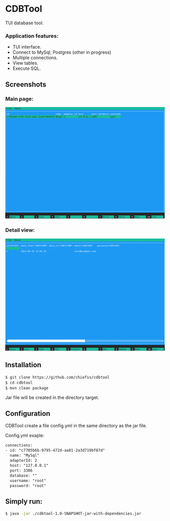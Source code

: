 # CDBTool
TUI database tool. 

### Application features:

* TUI interface.
* Connect to MySql, Postgres (other in progress)
* Multiple connections.
* View tables.
* Execute SQL.

## Screenshots

### Main page:
![Main page](screenshots/screenshot1.png "Main page")

### Detail view:
![Detail page](screenshots/screenshot2.png "Detail page")

Installation
------------

```bash
$ git clone https://github.com/chiefss/cdbtool
$ cd cdbtool
$ mvn clean package
```
Jar file will be created in the directory target.


Configuration
------------
CDBTool create a file config.yml in the same directory as the jar file.

Config.yml exaple:
```
connections:
- id: "c7705b6b-9795-472d-aa81-2a3d719bf87d"
  name: "MySql"
  adapterId: 2
  host: "127.0.0.1"
  port: 3306
  database: ""
  username: "root"
  password: "root"
```


Simply run:
------------

```bash
$ java -jar ./cdbtool-1.0-SNAPSHOT-jar-with-dependencies.jar
```
